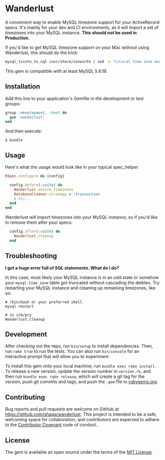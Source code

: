 # Wanderlust

A convenient way to enable MySQL timezone support for your ActiveRecord specs. It's mainly for your dev and CI environments, as it will import a set of timezones into your MySQL instance. __This should not be used in Production.__

If you'd like to get MySQL timezone support on your Mac without using Wanderlust, this should do the trick:

```bash
mysql_tzinfo_to_sql /usr/share/zoneinfo | sed -e "s/Local time zone must be set--see zic manual page/local/" | mysql -u root mysql
```

This gem is compatible with at least MySQL 5.6.19.

## Installation

Add this line to your application's Gemfile in the development or test groups:

```ruby
group :development, :test do
  gem 'wanderlust'
end
```

And then execute:

    $ bundle

## Usage

Here's what the usage would look like in your typical spec_helper:

```ruby
RSpec.configure do |config|

  config.before(:suite) do
    Wanderlust.ensure_timezones
    DatabaseCleaner.strategy = :transaction
    # etc...
  end
end
```

Wanderlust will import timezones into your MySQL instance, so if you'd like to remove them after your specs:

```ruby
  config.after(:suite) do
    Wanderlust.cleanup
  end
```

## Troubleshooting

__I get a huge error full of SQL statements. What do I do?__

In this case, most likely your MySQL instance is in an odd state or somehow your `mysql.time_zone` table got truncated without cascading the deletes. Try restarting your MySQL instance and cleaning up remaining timezones, like so:

```
# /bin/bash or your preferred shell
mysql restart

# in irb/pry
Wanderlust.cleanup
```

## Development

After checking out the repo, run `bin/setup` to install dependencies. Then, run `rake true` to run the tests. You can also run `bin/console` for an interactive prompt that will allow you to experiment.

To install this gem onto your local machine, run `bundle exec rake install`. To release a new version, update the version number in `version.rb`, and then run `bundle exec rake release`, which will create a git tag for the version, push git commits and tags, and push the `.gem` file to [rubygems.org](https://rubygems.org).

## Contributing

Bug reports and pull requests are welcome on GitHub at https://github.com/shaqq/wanderlust. This project is intended to be a safe, welcoming space for collaboration, and contributors are expected to adhere to the [Contributor Covenant](contributor-covenant.org) code of conduct.


## License

The gem is available as open source under the terms of the [MIT License](http://opensource.org/licenses/MIT).

